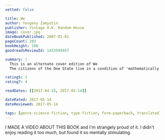```yaml
---
vetted: false

title: We
author: Yevgeny Zamyatin
publisher: Vintage U.K. Random House
image: cover.jpg
dateBookPublished: 2007-01-01
pageCount: 203
bookHeight: 198
goodreadsReviewId: 1433599447

summary: |
  This is an alternate cover edition of We 
  The citizens of the One State live in a condition of 'mathematically infallible happiness'. D-503 decides to keep a diary of his days working for the collective good in this clean, blue city state where nature, privacy and individual liberty have been eradicated. But over the course of his journal D-503 suddenly finds himself caught up in unthinkable and illegal activities - love and rebellion. Banned on its publication in Russia in 1921, We is the first modern dystopian novel and a satire on state control that has once again become chillingly relevant.

rating5: 3
rating7: 4

readDates: [[2017-04-15, 2017-05-14]]

dateRated: 2017-05-14
dateReviewed: 2017-05-14

tags: [genre-science-fiction, type-fiction, form-paperback, translated]
---
```


I MADE A VIDEO ABOUT THIS BOOK and I'm strangely proud of it. I didn't enjoy reading it too much, but found it so mentally stimulating.
